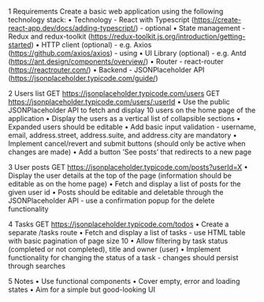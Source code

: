 1 Requirements
Create a basic web application using the following technology stack:
• Technology - React with Typescript (https://create-react-app.dev/docs/adding-typescript/) - optional
• State management - Redux and redux-toolkit (https://redux-toolkit.js.org/introduction/getting-started)
• HTTP client (optional) - e.g. Axios (https://github.com/axios/axios) - using
• UI Library (optional) - e.g. Antd (https://ant.design/components/overview/)
• Router - react-router (https://reactrouter.com/)
• Backend - JSONPlaceholder API (https://jsonplaceholder.typicode.com/guide/)

2 Users list
GET https://jsonplaceholder.typicode.com/users
GET https://jsonplaceholder.typicode.com/users/:userId
• Use the public JSONPlaceholder API to fetch and display 10 users on the home page of the application
• Display the users as a vertical list of collapsible sections
• Expanded users should be editable
• Add basic input validation - username, email, address.street, address.suite, and address.city are mandatory
• Implement cancel/revert and submit buttons (should only be active when changes are made)
• Add a button ’See posts’ that redirects to a new page

3 User posts
GET https://jsonplaceholder.typicode.com/posts?userId=X
• Display the user details at the top of the page (information should be editable as on the home page)
• Fetch and display a list of posts for the given user id
• Posts should be editable and deletable through the JSONPlaceholder API - use a confirmation popup for the delete functionality

4 Tasks
GET https://jsonplaceholder.typicode.com/todos
• Create a separate /tasks route
• Fetch and display a list of tasks - use HTML table with basic pagination of page size 10
• Allow filtering by task status (completed or not completed), title and owner (user)
• Implement functionality for changing the status of a task - changes should persist through searches

5 Notes
• Use functional components
• Cover empty, error and loading states
• Aim for a simple but good-looking UI

